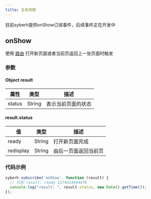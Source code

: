 ```yaml
---
title: 生命周期
---
```


目前syberh提供onShow订阅事件，后续事件正在开发中

## onShow

使用 [路由](apis/router/router.html) 打开新页面或者当前页返回上一张页面时触发

### 参数
#### Object result
| 属性     | 类型  | 描述                         |
| ---------- | ------- | ----------------------------------
| status | String | 表示当前页面的状态      |

#### result.status
| 值 | 类型  | 描述                     |
| -- | -- | ---------------------- |
| ready | String | 打开新页面完成 |
| redisplay | String | 由后一页面返回当前页 |


### 代码示例
``` javascript
syberh.subscribe('onShow', function (result) {
  // 打印 result: ready 1574414494470
  console.log("result: ", result.status, new Date().getTime());
});
```

